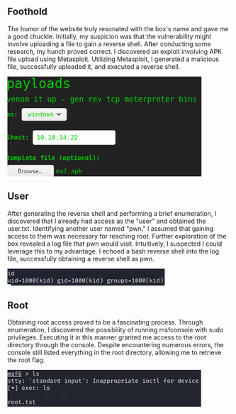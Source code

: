 ## Foothold 

The humor of the website truly resonated with the box's name and gave me a good chuckle. Initially, my suspicion was that the vulnerability might involve uploading a file to gain a reverse shell. After conducting some research, my hunch proved correct. I discovered an exploit involving APK file upload using Metasploit. Utilizing Metasploit, I generated a malicious file, successfully uploaded it, and executed a reverse shell.

![payload](/scriptkiddie/images/payload.png)

## User 

After generating the reverse shell and performing a brief enumeration, I discovered that I already had access as the "user" and obtained the user.txt. Identifying another user named "pwn," I assumed that gaining access to them was necessary for reaching root. Further exploration of the box revealed a log file that pwn would visit. Intuitively, I suspected I could leverage this to my advantage. I echoed a bash reverse shell into the log file, successfully obtaining a reverse shell as pwn.

![User](/scriptkiddie/images/user.png)

## Root

Obtaining root access proved to be a fascinating process. Through enumeration, I discovered the possibility of running msfconsole with sudo privileges. Executing it in this manner granted me access to the root directory through the console. Despite encountering numerous errors, the console still listed everything in the root directory, allowing me to retrieve the root flag.

![Root](/scriptkiddie/images/root.png)

